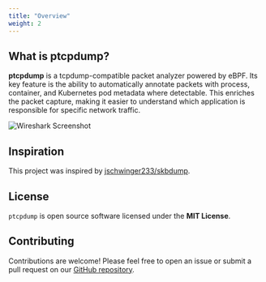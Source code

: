 ```yaml
---
title: "Overview"
weight: 2
---
```


## What is ptcpdump?

**ptcpdump** is a tcpdump-compatible packet analyzer powered by eBPF. Its key feature is the ability to automatically annotate packets with process, container, and Kubernetes pod metadata where detectable. This enriches the packet capture, making it easier to understand which application is responsible for specific network traffic.

![Wireshark Screenshot](/images/wireshark.png)

## Inspiration

This project was inspired by [jschwinger233/skbdump](https://github.com/jschwinger233/skbdump).

## License

`ptcpdump` is open source software licensed under the **MIT License**.

## Contributing

Contributions are welcome! Please feel free to open an issue or submit a pull request on our [GitHub repository](https://github.com/mozillazg/ptcpdump).
